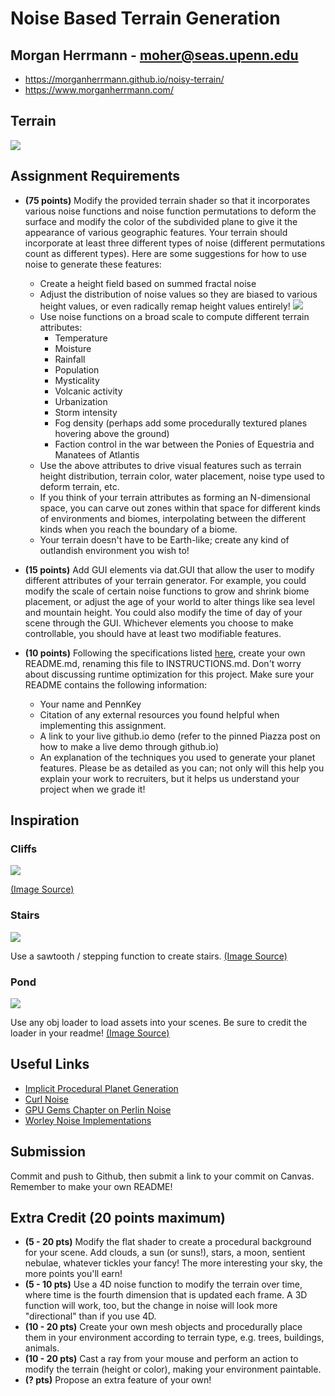 # Noise Based Terrain Generation

## Morgan Herrmann - moher@seas.upenn.edu
- https://morganherrmann.github.io/noisy-terrain/
- https://www.morganherrmann.com/

## Terrain

![](https://assets.rbl.ms/13988883/980x.jpg)


## Assignment Requirements
- __(75 points)__ Modify the provided terrain shader so that it incorporates various noise
functions and noise function permutations to deform the surface and
modify the color of the subdivided plane to give it the appearance of
various geographic features. Your terrain should incorporate at least three
different types of noise (different permutations count as different types).
Here are some suggestions for how to use noise to generate these features:
  - Create a height field based on summed fractal noise
  - Adjust the distribution of noise values so they are biased to various height
  values, or even radically remap height values entirely!
  ![](distributionGraphs.png)
  - Use noise functions on a broad scale to compute different terrain attributes:
    - Temperature
    - Moisture
    - Rainfall
    - Population
    - Mysticality
    - Volcanic activity
    - Urbanization
    - Storm intensity
    - Fog density (perhaps add some procedurally textured planes hovering above
      the ground)
    - Faction control in the war between the Ponies of Equestria and Manatees
    of Atlantis
  - Use the above attributes to drive visual features such as terrain height
  distribution, terrain color, water placement, noise type used to deform
  terrain, etc.
  - If you think of your terrain attributes as forming an N-dimensional space,
  you can carve out zones within that space for different kinds of environments
  and biomes, interpolating between the different kinds when you reach the
  boundary of a biome.
  - Your terrain doesn't have to be Earth-like; create any kind of outlandish
  environment you wish to!


- __(15 points)__ Add GUI elements via dat.GUI that allow the user to modify different
attributes of your terrain generator. For example, you could modify the scale
of certain noise functions to grow and shrink biome placement, or adjust the
age of your world to alter things like sea level and mountain height. You could
also modify the time of day of your scene through the GUI. Whichever elements
you choose to make controllable, you should have at least two modifiable
features.


- __(10 points)__ Following the specifications listed
[here](https://github.com/pjcozzi/Articles/blob/master/CIS565/GitHubRepo/README.md),
create your own README.md, renaming this file to INSTRUCTIONS.md. Don't worry
about discussing runtime optimization for this project. Make sure your
README contains the following information:
  - Your name and PennKey
  - Citation of any external resources you found helpful when implementing this
  assignment.
  - A link to your live github.io demo (refer to the pinned Piazza post on
    how to make a live demo through github.io)
  - An explanation of the techniques you used to generate your planet features.
  Please be as detailed as you can; not only will this help you explain your work
  to recruiters, but it helps us understand your project when we grade it!

## Inspiration
### Cliffs
![](img/cliff.jpg)

[(Image Source)](https://i.pinimg.com/236x/a6/91/7c/a6917cbe80e81736058cdcfe60e90447.jpg)

### Stairs
![](img/stairs.jpg) 

Use a sawtooth / stepping function to create stairs. [(Image Source)](https://i.pinimg.com/originals/43/ba/5c/43ba5caaeed0f24b19bbbc16f884966c.jpg)

### Pond
![](img/pond.png)

Use any obj loader to load assets into your scenes. Be sure to credit the loader in your readme! [(Image Source)](https://i.pinimg.com/originals/13/2a/2a/132a2a2bde126d0993b9ea77955cc673.jpg)



## Useful Links
- [Implicit Procedural Planet Generation](https://static1.squarespace.com/static/58a1bc3c3e00be6bfe6c228c/t/58a4d25146c3c4233fb15cc2/1487196929690/ImplicitProceduralPlanetGeneration-Report.pdf)
- [Curl Noise](https://petewerner.blogspot.com/2015/02/intro-to-curl-noise.html)
- [GPU Gems Chapter on Perlin Noise](http://developer.download.nvidia.com/books/HTML/gpugems/gpugems_ch05.html)
- [Worley Noise Implementations](https://thebookofshaders.com/12/)


## Submission
Commit and push to Github, then submit a link to your commit on Canvas. Remember
to make your own README!

## Extra Credit (20 points maximum)
- __(5 - 20 pts)__ Modify the flat shader to create a procedural background for
your scene. Add clouds, a sun (or suns!), stars, a moon, sentient nebulae,
whatever tickles your fancy! The more interesting your sky, the more points
you'll earn!
- __(5 - 10 pts)__ Use a 4D noise function to modify the terrain over time, where time is the
fourth dimension that is updated each frame. A 3D function will work, too, but
the change in noise will look more "directional" than if you use 4D.
- __(10 - 20 pts)__ Create your own mesh objects and procedurally place them
in your environment according to terrain type, e.g. trees, buildings, animals.
- __(10 - 20 pts)__ Cast a ray from your mouse and perform an action to modify the terrain (height or color), making your environment paintable.
- __(? pts)__ Propose an extra feature of your own!
